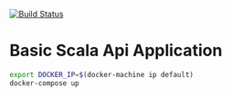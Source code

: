[![Build Status](https://travis-ci.org/marky-mark/play-basic.svg?branch=master)](https://ravis-ci.org/marky-mark/play-basic)

Basic Scala Api Application
============================

```bash
export DOCKER_IP=$(docker-machine ip default)
docker-compose up
```


